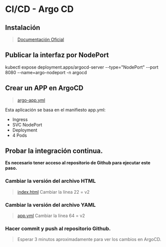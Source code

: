 # CI/CD - Argo CD <!-- omit in TOC -->

## Instalación
>[Documentación Oficial](https://argo-cd.readthedocs.io/en/stable/getting_started/)


## Publicar la interfaz por NodePort

kubectl expose deployment.apps/argocd-server --type="NodePort" --port 8080 --name=argo-nodeport -n argocd

## Crear un APP en ArgoCD
> [argo-app.yml](./kubelabs-files-demo/20/argo-app.yml)

Esta aplicación se basa en el manifiesto app.yml:

- Ingress
- SVC NodePort
- Deployment
- 4 Pods

## Probar la integración continua.
**Es necesario tener acceso al repositorio de Github para ejecutar este paso.**
### Cambiar la versión del archivo HTML
>[index.html](./kubelabs-files-demo/20/index.html)
> Cambiar la línea 22 = v2

### Cambiar la versión del archivo YAML
> [app.yml](./kubelabs-files-demo/20/app.yml)
> Cambiar la línea 64 = v2

### Hacer commit y push al repositorio Github.
> Esperar 3 minutos aproximadamente para ver los cambios en ArgoCD.

